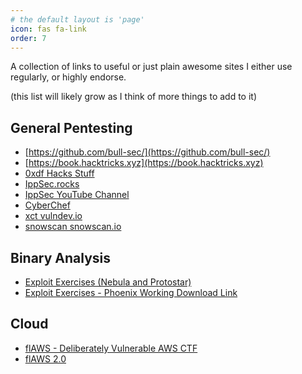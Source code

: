 ```yaml
---
# the default layout is 'page'
icon: fas fa-link
order: 7
---
```


A collection of links to useful or just plain awesome sites I either use regularly, or highly endorse.

(this list will likely grow as I think of more things to add to it)

## General Pentesting

- [https://github.com/bull-sec/](https://github.com/bull-sec/)
- [https://book.hacktricks.xyz](https://book.hacktricks.xyz)
- [0xdf Hacks Stuff](https://0xdf.gitlab.io/)
- [IppSec.rocks](https://ippsec.rocks)
- [IppSec YouTube Channel](https://www.youtube.com/c/ippsec)
- [CyberChef](https://gchq.github.io/CyberChef/)
- [xct vulndev.io](https://vulndev.io/)
- [snowscan snowscan.io](https://snowscan.io/#)

## Binary Analysis

- [Exploit Exercises (Nebula and Protostar)](https://exploit.education/)
- [Exploit Exercises - Phoenix Working Download Link](https://github.com/ExploitEducation/Phoenix/releases/)

## Cloud

- [flAWS - Deliberately Vulnerable AWS CTF](https://flaws.cloud)
- [flAWS 2.0](https://flaws2.cloud)


